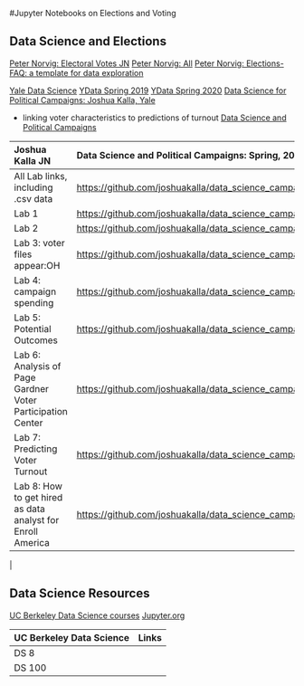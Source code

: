#Jupyter Notebooks on Elections and Voting

## Data Science and Elections
[Peter Norvig: Electoral Votes JN](https://github.com/norvig/pytudes/blob/master/ipynb/Electoral%20Votes.ipynb)
[Peter Norvig: All](http://norvig.com/)
[Peter Norvig: Elections-FAQ: a template for data exploration](http://norvig.com/election-faq-2012.html)



[Yale Data Science](http://ydata123.org/)
[YData Spring 2019](http://ydata123.org/sp19/calendar.html)
[YData Spring 2020](http://ydata123.org/sp20/calendar.html)
[Data Science for Political Campaigns: Joshua Kalla, Yale](https://docs.google.com/document/d/1Uu9iL_L_tQhVB_WkqgqGQKxbZ9H8yYNXoph8sf0laYI/edit)


- linking voter characteristics to predictions of turnout
[Data Science and Political Campaigns](https://www.dropbox.com/s/qtybrsetiep6cca/Wk7-LikelyVoter.pdf?dl=0)

Joshua Kalla JN | Data Science and Political Campaigns: Spring, 2019
:--- | :---
All Lab links, including .csv data  |  https://github.com/joshuakalla/data_science_campaigns/tree/master/Labs
Lab 1  |https://github.com/joshuakalla/data_science_campaigns/blob/master/Labs/Lab1/lab01.ipynb
Lab 2  |https://github.com/joshuakalla/data_science_campaigns/blob/master/Labs/Lab2/lab02.ipynb
Lab 3: voter files appear:OH  |  https://github.com/joshuakalla/data_science_campaigns/blob/master/Labs/Lab3/lab03.ipynb
Lab 4: campaign spending  |  https://github.com/joshuakalla/data_science_campaigns/blob/master/Labs/Lab4/lab04.ipynb
Lab 5: Potential Outcomes  |  https://github.com/joshuakalla/data_science_campaigns/blob/master/Labs/Lab5/lab05.ipynb
Lab 6: Analysis of Page Gardner Voter Participation Center  |  https://github.com/joshuakalla/data_science_campaigns/blob/master/Labs/Lab6/lab06.ipynb
Lab 7: Predicting Voter Turnout  | https://github.com/joshuakalla/data_science_campaigns/blob/master/Labs/Lab6/lab06.ipynb
Lab 8: How to get hired as data analyst for Enroll America  |  https://github.com/joshuakalla/data_science_campaigns/blob/master/Labs/Lab6/lab06.ipynb
  |


## Data Science Resources

[UC Berkeley Data Science courses]()
[Jupyter.org](https://jupyter.org/)

UC Berkeley Data Science | Links
:---- |:----
DS 8 |
DS 100|
